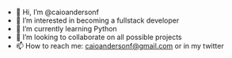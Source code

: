 - 👋 Hi, I’m @caioandersonf
- 👀 I’m interested in becoming a fullstack developer
- 🌱 I’m currently learning Python
- 💞️ I’m looking to collaborate on all possible projects
- 📫 How to reach me: caioandersonf@gmail.com or in my twitter

<!---
caioandersonf/caioandersonf is a ✨ special ✨ repository because its `README.md` (this file) appears on your GitHub profile.
You can click the Preview link to take a look at your changes.
--->
